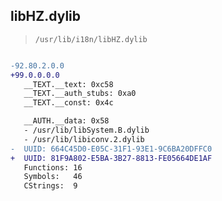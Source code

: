 ## libHZ.dylib

> `/usr/lib/i18n/libHZ.dylib`

```diff

-92.80.2.0.0
+99.0.0.0.0
   __TEXT.__text: 0xc58
   __TEXT.__auth_stubs: 0xa0
   __TEXT.__const: 0x4c

   __AUTH.__data: 0x58
   - /usr/lib/libSystem.B.dylib
   - /usr/lib/libiconv.2.dylib
-  UUID: 664C45D0-E05C-31F1-93E1-9C6BA20DFFC0
+  UUID: 81F9A802-E5BA-3B27-8813-FE05664DE1AF
   Functions: 16
   Symbols:   46
   CStrings:  9

```
